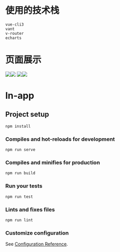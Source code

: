 # 使用的技术栈
```
vue-cli3
vant
v-router
echarts

```
# 页面展示
![](https://i.imgur.com/tN2UG58.png)![](https://i.imgur.com/pQkfNdL.png)
![](https://i.imgur.com/j5NeHIs.png)![](https://i.imgur.com/E5PTSBE.png)

# ln-app

## Project setup
```
npm install
```

### Compiles and hot-reloads for development
```
npm run serve
```

### Compiles and minifies for production
```
npm run build
```

### Run your tests
```
npm run test
```

### Lints and fixes files
```
npm run lint
```

### Customize configuration
See [Configuration Reference](https://cli.vuejs.org/config/).
